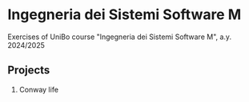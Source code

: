 # Ingegneria dei Sistemi Software M
Exercises of UniBo course "Ingegneria dei Sistemi Software M", a.y. 2024/2025
## Projects ##
1. Conway life

